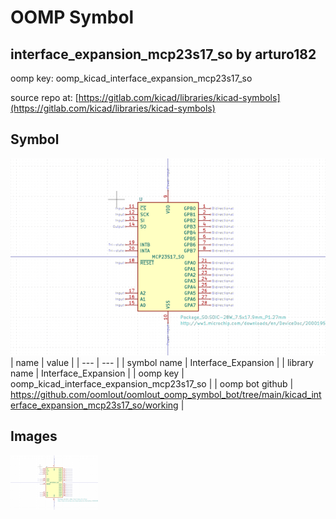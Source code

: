 # OOMP Symbol  
## interface_expansion_mcp23s17_so  by arturo182  
  
oomp key: oomp_kicad_interface_expansion_mcp23s17_so  
  
source repo at: [https://gitlab.com/kicad/libraries/kicad-symbols](https://gitlab.com/kicad/libraries/kicad-symbols)  
## Symbol  
  
[![working.png](working_600.png)](working.png)  
| name | value | 
| --- | --- | 
| symbol name | Interface_Expansion | 
| library name | Interface_Expansion | 
| oomp key | oomp_kicad_interface_expansion_mcp23s17_so | 
| oomp bot github | https://github.com/oomlout/oomlout_oomp_symbol_bot/tree/main/kicad_interface_expansion_mcp23s17_so/working | 
## Images  
  
[![working.png](working_140.png)](working.png)  
